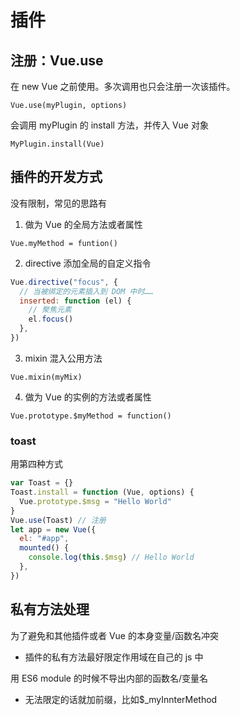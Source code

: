 # 插件

## 注册：Vue.use

在 new Vue 之前使用。多次调用也只会注册一次该插件。

`Vue.use(myPlugin, options)`

会调用 myPlugin 的 install 方法，并传入 Vue 对象

`MyPlugin.install(Vue)`

## 插件的开发方式

没有限制，常见的思路有

1.  做为 Vue 的全局方法或者属性

`Vue.myMethod = funtion()`

2.  directive 添加全局的自定义指令

```js
Vue.directive("focus", {
  // 当被绑定的元素插入到 DOM 中时……
  inserted: function (el) {
    // 聚焦元素
    el.focus()
  },
})
```

3.  mixin 混入公用方法

`Vue.mixin(myMix)`

4.  做为 Vue 的实例的方法或者属性

`Vue.prototype.$myMethod = function()`

### toast

用第四种方式

```js
var Toast = {}
Toast.install = function (Vue, options) {
  Vue.prototype.$msg = "Hello World"
}
Vue.use(Toast) // 注册
let app = new Vue({
  el: "#app",
  mounted() {
    console.log(this.$msg) // Hello World
  },
})
```

## 私有方法处理

为了避免和其他插件或者 Vue 的本身变量/函数名冲突

- 插件的私有方法最好限定作用域在自己的 js 中

用 ES6 module 的时候不导出内部的函数名/变量名

- 无法限定的话就加前缀，比如\$\_myInnterMethod
